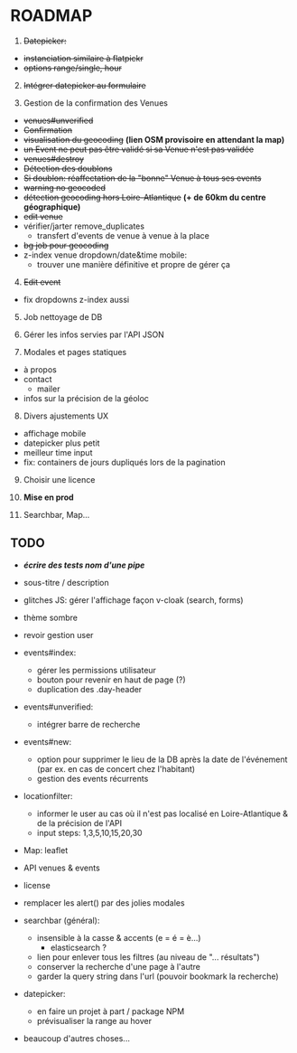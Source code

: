 # ROADMAP

1. ~~Datepicker:~~
  - ~~instanciation similaire à flatpickr~~
  - ~~options range/single, hour~~

2. ~~Intégrer datepicker au formulaire~~

3. Gestion de la confirmation des Venues
  - ~~venues#unverified~~
  - ~~Confirmation~~
  - ~~visualisation du geocoding~~ **(lien OSM provisoire en attendant la map)**
  - ~~un Event ne peut pas être validé si sa Venue n'est pas validée~~
  - ~~venues#destroy~~
  - ~~Détection des doublons~~
  - ~~Si doublon: réaffectation de la "bonne" Venue à tous ses events~~
  - ~~warning no geocoded~~
  - ~~détection geocoding hors Loire-Atlantique~~ **(+ de 60km du centre géographique)**
  - ~~edit venue~~
  - vérifier/jarter remove_duplicates
    - transfert d'events de venue à venue à la place
  - ~~bg job pour geocoding~~
  - z-index venue dropdown/date&time mobile:
    - trouver une manière définitive et propre de gérer ça

4. ~~Edit event~~
  - fix dropdowns z-index aussi

5. Job nettoyage de DB

6. Gérer les infos servies par l'API JSON

7. Modales et pages statiques
  - à propos
  - contact
    - mailer
  - infos sur la précision de la géoloc

8. Divers ajustements UX
  - affichage mobile
  - datepicker plus petit
  - meilleur time input
  - fix: containers de jours dupliqués lors de la pagination

9. Choisir une licence

10. **Mise en prod**

11. Searchbar, Map...

## TODO

- ***écrire des tests nom d'une pipe***

- sous-titre / description

- glitches JS: gérer l'affichage façon v-cloak (search, forms)

- thème sombre

- revoir gestion user

- events#index:
  - gérer les permissions utilisateur
  - bouton pour revenir en haut de page (?)
  - duplication des .day-header 

- events#unverified:
  - intégrer barre de recherche

- events#new:
  - option pour supprimer le lieu de la DB après la date de l'événement (par ex. en cas de concert chez l'habitant)
  - gestion des events récurrents

- locationfilter:
  - informer le user au cas où il n'est pas localisé en Loire-Atlantique & de la précision de l'API
  - input steps: 1,3,5,10,15,20,30

- Map: leaflet

- API venues & events

- license

- remplacer les alert() par des jolies modales

- searchbar (général):
  - insensible à la casse & accents (e = é = è...)
    - elasticsearch ?
  - lien pour enlever tous les filtres (au niveau de "... résultats")
  - conserver la recherche d'une page à l'autre
  - garder la query string dans l'url (pouvoir bookmark la recherche)

- datepicker:
  - en faire un projet à part / package NPM
  - prévisualiser la range au hover

- beaucoup d'autres choses...
